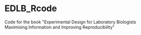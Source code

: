 # EDLB_Rcode
Code for the book "Experimental Design for Laboratory Biologists Maximising Information and Improving Reproducibility"
